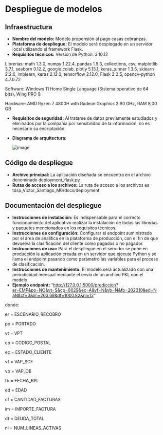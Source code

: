# Despliegue de modelos

## Infraestructura

- **Nombre del modelo:** Modelo propensión al pago casas cobranzas.
- **Plataforma de despliegue:** El modelo será desplegado en un servidor local utilizando el framework Flask.
- **Requisitos técnicos:** 
Version de Python: 3.10.12

Librerias: math 1.3.0, numpy 1.22.4, pandas 1.5.3, collections, csv, matplotlib 3.7.1, seaborn 0.12.2, google.colab, plotly 5.13.1, keras_tunner 1.3.5, sklearn 2.2.0, imblearn, keras 2.12.0, tensorflow 2.12.0, Flask 2.2.5, opencv-python 4.7.0.72

Software: Windows 11 Home Single Language (Sistema operativo de 64 bits), Wing PRO 9

Hardware: AMD Ryzen 7 4800H with Radeon Graphics 2.90 GHz, RAM 8,00 GB
- **Requisitos de seguridad:** Al tratarse de datos previamente estudiados y eliminados por la compañía por sensibilidad de la información, no es necesario su encriptación.
- **Diagrama de arquitectura:**
  
  ![image](https://github.com/socampo737/tdsp_Victor_Santiago_M6/assets/125618328/35f90532-286b-41cd-810c-dd89450c5195)


## Código de despliegue

- **Archivo principal:** La aplicación diseñada se encuentra en el archivo denominado deployment_flask.py
- **Rutas de acceso a los archivos:** La ruta de acceso a los archivos es tdsp_Victor_Santiago_M6/docs/deployment


## Documentación del despliegue

- **Instrucciones de instalación:** Es indispensable para el correcto funcionamiento del aplicativo realizar la instalación de todos las librerías y paquetes mencionados en los requisitos técnicos.
- **Instrucciones de configuración:** Configurar el endpoint suministrado por el área de analítica en la plataforma de producción, con el fin de que devuelva la clasificación del cliente como pagados o no pagador.
- **Instrucciones de uso:** Para el despliegue en el servidor se pone en producción la aplicación creada en un servidor que ejecute Python y se llama el endpoint pasando como parámetro las variables para el proceso de clasificación.
- **Instrucciones de mantenimiento:** El modelo será actualizado con una periodicidad mensual mediante el envío de un archivo PKL con el modelo.
- **Ejemplo endpoint:** "http://127.0.0.1:5000/prediccion?er=EMP&po=NO&vt=S&cp=8029&ec=A&vf=N&vb=N&fb=202310&ed=NaN&cf=3&im=263.68&dt=1000.82&nl=12"
    
donde:

er = ESCENARIO_RECOBRO

po = PORTADO

vt = VPT

cp = CODIGO_POSTAL

ec = ESTADO_CLIENTE

vf = VAP_SCF

vb = VAP_OB

fb = FECHA_BPI

ed = EDAD    

cf = CANTIDAD_FACTURAS

im = IMPORTE_FACTURA

dt = DEUDA_TOTAL

nl = NUM_LINEAS_ACTIVAS
